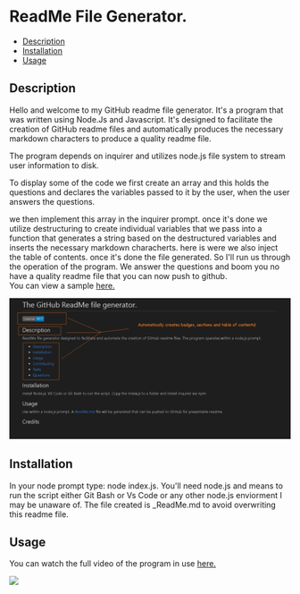 # ReadMe File Generator.
  
  - [Description](#description)
  - [Installation](#installation)
  - [Usage](#usage)

## Description

Hello and welcome to my GitHub readme file generator.
It's a program that was written using Node.Js and Javascript.
It's designed to facilitate the creation of GitHub readme files
and automatically produces the necessary markdown  characters to produce
a quality readme file. 

The program depends on inquirer and utilizes node.js file system to 
stream user information to disk.

To display some of the code we first create an array and this holds 
the questions and declares the variables passed to it by the user, when
the user answers the questions.

we then implement this array in the inquirer prompt. once it's done we
utilize destructuring to create individual variables that we pass into 
a function that generates a string based on the destructured variables
and inserts the necessary markdown characherts. here is were we also 
inject the table of contents. once it's done the file generated. So
I'll run us through the operation of the program. We answer the questions
and boom you no have a quality readme file that you can now push to github.  
You can view a sample <a href = "https://github.com/joejoe909/ReadMeGen/tree/master/sample%20ReadMe%20files"> here. </a>

<img src = "./img/rmf2.png">

## Installation

In your node prompt type: node index.js. You'll need node.js and means to run the script either Git Bash or Vs Code or any other node.js enviorment I may be unaware of. The file created is _ReadMe.md to avoid overwriting this readme file.

## Usage

You can watch the full video of the program in use <a href = "https://www.youtube.com/watch?v=ZzozOdS1iZw&feature=youtu.be"> here. </a>

<img src = "https://github.com/joejoe909/ReadMeGen/blob/master/img/rmgif.gif">

